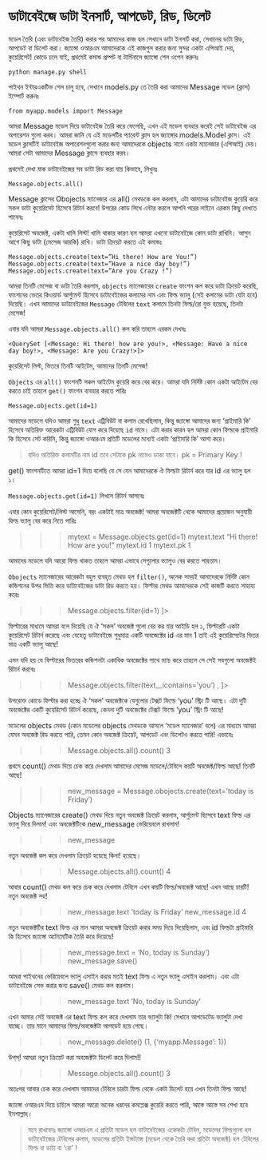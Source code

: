 # ডাটাবেইজে ডাটা ইনসার্ট, আপডেট, রিড, ডিলেট

মডেল তৈরি \(এবং ডাটাবেইজ তৈরি\) করার পর আমাদের কাজ হল সেখানে ডাটা ইনসার্ট করা, সেখানের ডাটা রিড, আপডেট বা ডিলেট করা। জ্যাঙ্গো ওআরএম আমাদেরকে এই কাজগুল করার জন্য সুন্দর একটা এপিআই দেয়, কুয়েরিসেট! কোডে চলে যাই, প্রথমেই কমান্ড প্রম্পট বা টার্মিনালে জ্যাঙ্গো শেল ওপেন করুনঃ

```text
python manage.py shell
```

পাইথন ইন্টারএকটিভ শেল চালু হবে, সেখানে models.py তে তৈরি করা আমাদের Message মডেল \(ক্লাস\) ইম্পোর্ট করুনঃ

```text
from myapp.models import Message
```

আমরা Message মডেল দিয়ে ডাটাবেইজ তৈরি করে ফেলেছি, এখন এই মডেল ব্যবহার করেই সেই ডাটাবেইজ এর অপারেশন গুলো করব। আমরা জানি যে এই মডেলটির প্যারেন্ট ক্লাস হল জ্যাঙ্গোর models.Model ক্লাস। এই মডেল ক্লাসটিই ডাটাবেইজ অপারেশনগুলো করার জন্য আমাদেরকে objects নামে একটা ম্যানেজার \(এপিআই\) দেয়। আমরা সেটা আমাদের Message ক্লাসে ব্যবহার করব।

প্রথমেই দেখা যাক ডাটাবেইজের সব ডাটা রিড করা যায় কিভাবে, লিখুনঃ

```text
Message.objects.all()
```

Message ক্লাসের Obojects ম্যানেজার এর all\(\) মেথডকে কল করলাম, এটা আমাদের ডাটাবেইজ কুয়েরি করে সকল ডাটা কুয়েরিসেট হিসেবে রিটার্ন করবে! উপরের কোড লিখে এন্টার করলে আপনি পরের লাইনে এরকম কিছু দেখতে পাবেনঃ

কুয়েরিসেট অবজেক্ট, একটা খালি লিস্ট! খালি থাকার কারণ হল আমরা এখনো ডাটাবেইজে কোন ডাটা রাখিনি। আসুন আগে কিছু ডাটা \(মেসেজ আরকি\) রাখি। ডাটা ক্রিয়েট করতে এই কমান্ডঃ

```text
Message.objects.create(text=”Hi there! How are You!”)
Message.objects.create(text=”Have a nice day boy!”)
Message.objects.create(text=”Are you Crazy !”)
```

আমরা তিনটি মেসেজ বা ডাটা তৈরি করলাম, `objects` ম্যানেজারের `create` ফাংশন কল করে ডাটা ক্রিয়েট করেছি, ফাংশনের ভেতর কিওয়ার্ড আর্গুমেন্ট হিসেবে ডাটাবেইজের কলামের নাম এবং ফিল্ড ভ্যালু \(সেই কলামের ডাটা যেটা হবে\) দিয়েছি। এখন আমাদের ডাটাবেইজের `Message` টেবিলের `text` কলামে তিনটা ফিল্ড/রো যুক্ত হয়েছে, তিনটা মেসেজ!

এবার যদি আমরা `Message.objects.all()` কল করি তাহলে এরকম দেখবঃ

```text
<QuerySet [<Message: Hi there! how are you!>, <Message: Have a nice day boy!>, <Message: Are you Crazy!>]>
```

কুয়েরিসেট লিস্ট, ভিতরে তিনটি আইটেম, আমাদের তিনটি মেসেজ!

`Objects` এর `all()` ফাংশনটি সকল আইটেম কুয়েরি করে বের করে। আমরা যদি নির্দিষ্ট কোন একটা আইটেম বের করতে চাই তাহলে `get()` ফাংশন ব্যবহার করতে পারিঃ

```text
Message.objects.get(id=1)
```

আমাদের মডেলে যদিও আমরা শুধু `text` এট্রিবিউট বা কলাম রেখেছিলাম, কিন্তু জ্যাঙ্গো আমাদের জন্য ‘প্রাইমারি কি’ হিসেবে অতিরিক্ত আরেকটা এট্রিবিউট যোগ করে দিয়েছে `id` নামে। এটা করার কারন হল আমরা কোন ফিল্ডকে প্রাইমারি কি হিসেবে সেট করিনি, কিন্তু জ্যাঙ্গো ওআরএম প্রতিটি মডেলের মধ্যেই একটা ‘প্রাইমারি কি’ আশা করে।

> যদিও অতিরিক্ত কলামটির নাম id তবে সেটাকে pk নামেও ডাকা যাবে। pk = Primary Key !

get\(\) ফাংশনটিতে আমরা id=1 দিয়ে বলেছি যে সে যেন আমাদেরকে ঐ ফিল্ডটা রিটার্ন করে যার id এর ভ্যালু হল ১।

`Message.objects.get(id=1)` লিখলে রিটার্ন আসবেঃ 

এবার কোন কুয়েরিসেট/লিস্ট আসেনি, বরং একটাই মাত্র অবজেক্ট! আমরা অবজেক্টটি থেকে আমাদের প্রয়োজন অনুযায়ী ফিল্ড ভ্যালু বের করে নিতে পারিঃ

> > > mytext = Message.objects.get\(id=1\)  mytext.text “Hi there! How are you!” mytext.id 1 mytext.pk 1

আমাদের মডেলে যদি আরো ফিল্ড থাকত তাহলে আমরা এভাবে সেগুলোর ভ্যালুও বের করতে পারতাম।

`Obojects` ম্যানেজারের আরেকটা বহুল ব্যবহৃত মেথড হল `filter()`, অনেক সময়ই আমাদেরকে নির্দিষ্ট কোন কন্ডিশনের উপর ভিত্তি করে ডাটাবেইজের ডাটা রিড করতে হয়। ফিল্টার মেথড আমাদেরকে সেই কাজটি করতে সাহায্য করেঃ

> > > Message.objects.filter\(id=1\) \]&gt;

ফিল্টারের মাধ্যমে আমরা বলে দিয়েছি যে ঐ ‘সকল’ অবজেক্ট গুলো বের কর যার আইডি হল ১, ফিল্টারটি একটা কুয়েরিসেট রিটার্ন করেছে এবং যেহেতু ডাটাবেইজে শুধুমাত্র একটি অবজেক্টের id এর মান 1 তাই এই কুয়েরিসেটের ভিতর মাত্র একটি ভ্যালু আছে!

এমন যদি হয় যে ফিল্টারের ভিতরের কন্ডিশনটা একাধিক অবজেক্টের সাথে ম্যাচ করে তাহলে সে সেই সবগুলো অবজেক্টই রিটার্ন করবেঃ

> > > Message.objects.filter\(text\_\_icontains=’you’\) , \]&gt;

উপরোক্ত কোডে ফিল্টার করা হচ্ছে ঐ ‘সকল’ অবজেক্টকে যেগুলোর টেক্সট ফিল্ডে ‘you’ স্ট্রিং টি আছে। এটা দুটি অবজেক্টের একটি কুয়েরিসেট রিটার্ন করেছে, কেননা দুটি অবজেক্টের টেক্সট ফিল্ডে ‘you’ স্ট্রিং টি আছে!

মডেলের objects মেথড \(কোন মডেলের objects মেথডকে আসলে ‘মডেল ম্যানেজার’ বলে\) এর মাধ্যমে আমরা যেমন অবজেক্ট রিড করতে পারি, তেমন কোন অবজেক্ট ক্রিয়েট, আপডেট এবং ডিলেটও করতে পারি! এভাবেঃ

> > > Message.objects.all\(\).count\(\) 3

প্রথমে count\(\) মেথড দিয়ে চেক করে দেখলাম আমাদের মেসেজ মডেলে/টেবিলে কয়টি অবজেক্ট/ফিল্ড আছে! তিনটি আছে!

> > > new\_message = Message.obojects.create\(text=’today is Friday’\)

Objects ম্যানেজারের create\(\) মেথড দিয়ে নতুন অবজেক্ট ক্রিয়েট করলাম, আর্গুমেন্ট হিসেবে text ফিল্ড এর ভ্যালু দিয়ে দিলাম! এবং অবজেক্টটিকে new\_message ভেরিয়েবলে রাখলাম!

> > > new\_message

নতুন অবজেক্ট কল করে দেখলাম ক্রিয়েট হয়েছে কিনা! হয়েছে।

> > > Message.objects.all\(\).count\(\) 4

আবার count\(\) মেথড কল করে চেক করে দেখলাম টেবিলে এখন কয়টি ফিল্ড/অবজেক্ট আছে! এখন আছে চারটি! নতুন অবজেক্ট সহ!

> > > new\_message.text ’today is Friday’ new\_message.id 4

নতুন অবজেক্টটির text ফিল্ড এর মান আমরা অবজেক্ট ক্রিয়েট করার সময় দিয়ে দিয়েছিলাম, এবং id ফিল্ডটা প্রাইমারি কি হিসেবে জ্যাঙ্গো অটোমেটিক তৈরি করে দিয়েছে!

> > > new\_message.text = ‘No, today is Sunday’\) new\_message.save\(\)

আমরা পাইথনের ভেরিয়েবলে ভ্যালু এসাইন করার মতই text ফিল্ড এ নতুন ভ্যালু এসাইন করলাম। এবং এটা ডাটাবেইজে সেভ করার জন্য save\(\) মেথড কল করলাম।

> > > new\_message.text ‘No, today is Sunday’

এখন আমার সেই অবজেক্ট এর text ফিল্ড কল করে দেখলাম তার ভ্যালুটা কি! সেখানে আপডেটেড ভ্যালুটা দেখা যাচ্ছে। তার মানে আমাদের ফিল্ড/অবজেক্টটা আপডেট হয়ে গেছে।

> > > new\_message.delete\(\) \(1, {‘myapp.Message’: 1}\)

উপ্‌স্‌! আমরা নতুন ক্রিয়েট করা অবজেক্টটা ডিলেট করে দিলাম!!

> > > Message.objects.all\(\).count\(\) 3

অতঃপর আবার চেক করে দেখলাম আমাদের টেবিলে চারটা ফিল্ড থেকে একটা ডিলেট হয়ে এখন তিনটা ফিল্ড আছে!

জ্যাঙ্গো ওআরএম দিয়ে চাইলে আমরা আরো অনেক ধরনের কমপ্লেক্স কুয়েরি করতে পারি, আস্তে আস্তে সব শেখা হবে ইনশাল্লাহ।

> মনে রাখবেনঃ জ্যাঙ্গো ওআরএম এ প্রতিটা মডেল হল ডাটাবেইজের একেকটা টেবিল, মডেলের ফিল্ডগুলো হল ডাটাবেইজের টেবিলের কলাম, মডেলের প্রতিটা ইন্সট্যান্স \(মডেল থেকে তৈরি করা প্রতিটা অবজেক্ট\) হল টেবিলের ফিল্ড বা ডাটা বা ‘রো’ !

